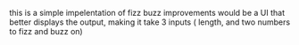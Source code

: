 this is a simple impelentation of fizz buzz improvements would be a UI that better displays the output, making it take 3 inputs ( length, and two numbers to fizz and buzz on) 
